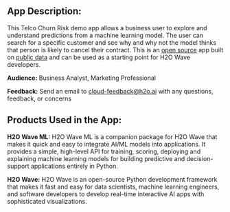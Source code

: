 ## App Description:

This Telco Churn Risk demo app allows a business user to explore and understand predictions from a machine learning model. The user can search for a specific customer and see why and why not the model thinks that person is likely to cancel their contract. This is an [open source](https://github.com/h2oai/wave-apps/tree/main/churn-risk) app built on [public data](https://www.kaggle.com/c/churn-analytics-bda/overview) and can be used as a starting point for H2O Wave developers.

**Audience:** Business Analyst, Marketing Professional

**Feedback:** Send an email to cloud-feedback@h2o.ai with any questions, feedback, or concerns

## Products Used in the App:

**H2O Wave ML:** H2O Wave ML is a companion package for H2O Wave that makes it quick and easy to integrate AI/ML models into applications. It provides a simple, high-level API for training, scoring, deploying and explaining machine learning models for building predictive and decision-support applications entirely in Python.

**H2O Wave:** H2O Wave is an open-source Python development framework that makes it fast and easy for data scientists, machine learning engineers, and software developers to develop real-time interactive AI apps with sophisticated visualizations.
